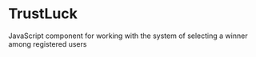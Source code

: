 # TrustLuck
JavaScript component for working with the system of selecting a winner among registered users
